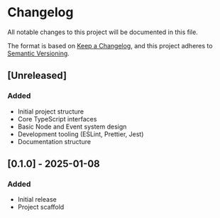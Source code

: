 # Changelog

All notable changes to this project will be documented in this file.

The format is based on [Keep a Changelog](https://keepachangelog.com/en/1.0.0/),
and this project adheres to [Semantic Versioning](https://semver.org/spec/v2.0.0.html).

## [Unreleased]

### Added
- Initial project structure
- Core TypeScript interfaces
- Basic Node and Event system design
- Development tooling (ESLint, Prettier, Jest)
- Documentation structure

## [0.1.0] - 2025-01-08

### Added
- Initial release
- Project scaffold